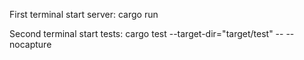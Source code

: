 First terminal start server: cargo run



Second terminal start tests: cargo test --target-dir="target/test" -- --nocapture
